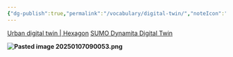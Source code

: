 ```yaml
---
{"dg-publish":true,"permalink":"/vocabulary/digital-twin/","noteIcon":"","created":"2025-05-20T09:18:17.474-05:00"}
---
```


[Urban digital twin | Hexagon](https://hexagon.com/go/sig/urban-digital-twin)
[SUMO Dynamita Digital Twin](https://youtu.be/TNMFh6Uin8g)


**![Pasted image 20250107090053.png](/img/user/Secondary/Images/Pasted%20image%2020250107090053.png)**